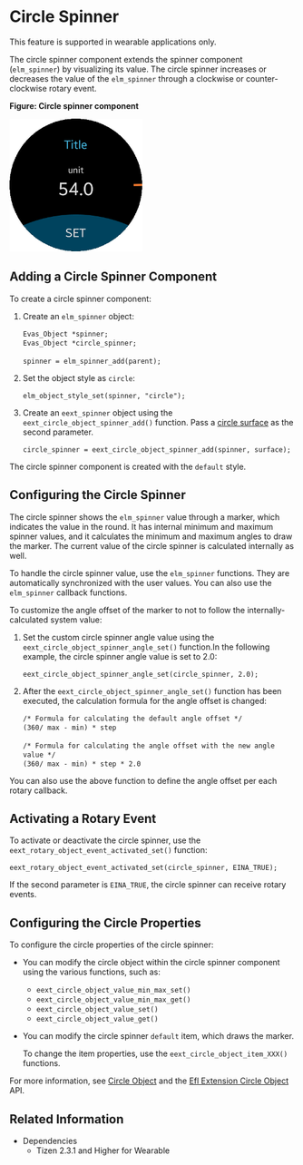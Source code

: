 # Circle Spinner

This feature is supported in wearable applications only.

The circle spinner component extends the spinner component (`elm_spinner`) by visualizing its value. The circle spinner increases or decreases the value of the `elm_spinner` through a clockwise or counter-clockwise rotary event.

**Figure: Circle spinner component**

![Circle spinner component](./media/circle_spinner.png)

## Adding a Circle Spinner Component

To create a circle spinner component:

1. Create an `elm_spinner` object:

   ```
   Evas_Object *spinner;
   Evas_Object *circle_spinner;

   spinner = elm_spinner_add(parent);
   ```

2. Set the object style as `circle`:

   ```
   elm_object_style_set(spinner, "circle");
   ```

3. Create an `eext_spinner` object using the `eext_circle_object_spinner_add()` function. Pass a [circle surface](component-circle-surface.md) as the second parameter.

   ```
   circle_spinner = eext_circle_object_spinner_add(spinner, surface);
   ```

The circle spinner component is created with the `default` style.

## Configuring the Circle Spinner

The circle spinner shows the `elm_spinner` value through a marker, which indicates the value in the round. It has internal minimum and maximum spinner values, and it calculates the minimum and maximum angles to draw the marker. The current value of the circle spinner is calculated internally as well.

To handle the circle spinner value, use the `elm_spinner` functions. They are automatically synchronized with the user values. You can also use the `elm_spinner` callback functions.

To customize the angle offset of the marker to not to follow the internally-calculated system value:

1. Set the custom circle spinner angle value using the `eext_circle_object_spinner_angle_set()` function.In the following example, the circle spinner angle value is set to 2.0:

   ```
   eext_circle_object_spinner_angle_set(circle_spinner, 2.0);
   ```

2. After the `eext_circle_object_spinner_angle_set()` function has been executed, the calculation formula for the angle offset is changed:

   ```
   /* Formula for calculating the default angle offset */
   (360/ max - min) * step

   /* Formula for calculating the angle offset with the new angle value */
   (360/ max - min) * step * 2.0
   ```

You can also use the above function to define the angle offset per each rotary callback.

## Activating a Rotary Event

To activate or deactivate the circle spinner, use the `eext_rotary_object_event_activated_set()` function:

```
eext_rotary_object_event_activated_set(circle_spinner, EINA_TRUE);
```

If the second parameter is `EINA_TRUE`, the circle spinner can receive rotary events.

## Configuring the Circle Properties

To configure the circle properties of the circle spinner:

- You can modify the circle object within the circle spinner component using the various functions, such as:

  - `eext_circle_object_value_min_max_set()`
  - `eext_circle_object_value_min_max_get()`
  - `eext_circle_object_value_set()`
  - `eext_circle_object_value_get()`

- You can modify the circle spinner `default` item, which draws the marker.

  To change the item properties, use the `eext_circle_object_item_XXX()` functions.

For more information, see [Circle Object](component-circle-object.md) and the [Efl Extension Circle Object](../../../../api/wearable/latest/group__CAPI__EFL__EXTENSION__CIRCLE__OBJECT__MODULE.html) API.

## Related Information
- Dependencies
  - Tizen 2.3.1 and Higher for Wearable
